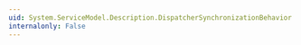```yaml
---
uid: System.ServiceModel.Description.DispatcherSynchronizationBehavior.#ctor
internalonly: False
---
```

